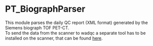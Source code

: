 # PT_BiographParser

This module parses the daily QC report (XML format) generated by the Siemens biograph TOF PET-CT.   
To send the data from the scanner to wadqc a separate tool has to be installed on the scanner, that can be found [here]( https://github.com/MedPhysQC/Tools/tree/master/PET_Siemens_send2wad).


